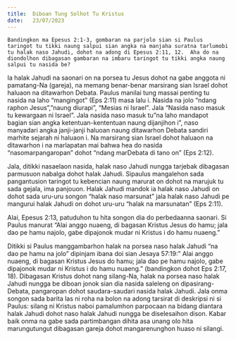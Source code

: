 ```yaml
---
title:  Diboan Tung Solhot Tu Kristus
date:   23/07/2023
---
```


`Bandingkon ma Epesus 2:1-3, gombaran na parjolo sian si Paulus taringot tu tikki naung salpui sian angka na manjaha suratna tarlumobi tu halak naso Jahudi, dohot na adong di Epesus 2:11, 12.  Aha do na diondolhon dibagasan gambaran na imbaru taringot tu tikki angka naung salpui tu nasida be?`

Ia halak Jahudi na saonari on na porsea tu Jesus dohot na gabe anggota ni pamatang-Na (gareja), na memang benar-benar marsirang sian Israel  dohot haluaon na ditawarhon Debata. Paulus  manilai tung massai penting tu nasida na laho “mangingot” (Eps 2:11) masa lalu i. Nasida na jolo “ndang raphon Jesus”,”naung diurapi”, “Mesias ni Israel”. Jala “Nasida naso masuk tu kewargaan ni Israel”. Jala nasida naso masuk tu”na laho mandapot bagian sian angka ketentuan-kententuan naung dijanjihon i”, naso manyadari angka janji-janji haluoan naung ditawarhon Debata sandiri marhite sejarah ni haluaon i. Na marsirang sian Israel dohot haluaon na ditawarhon i na marlapatan mai bahwa hea do nasida “nasomarpangaropan” dohot “ndang marDebata di tano on” (Eps 2:12).

Jala, ditikki nasaelaon nasida, halak naso Jahudi nungga tarjebak dibagasan parmusuon  nabalga dohot  halak  Jahudi.  Sipaulus mangalehon sada pangantusion taringot tu kebencian naung marurat on dohot na marujuk tu sada gejala, ima panjouon. Halak Jahudi mandok ia halak naso Jahudi on dohot sada uru-uru songon “halak naso marsunat” jala halak naso Jahudi pe mangurui halak Jahudi on dohot uru-uru “halak na marsunatan” (Eps 2:11).

Alai, Epesus 2:13, patuduhon tu hita songon dia do perbedaanna saonari. Si Paulus manurat “Alai anggo nuaeng, di bagasan Kristus Jesus do hamu; jala dao pe hamu najolo, gabe dipajonok  mudar  ni Kristus i do hamu nuaeng.”

Ditikki si Paulus manggambarhon halak na porsea naso halak Jahudi “na dao pe hamu na jolo” dipinjam ibana doi sian Jesaya 57:19:” Alai anggo nuaeng, di bagasan Kristus Jesus do hamu; jala dao pe hamu najolo, gabe dipajonok mudar ni Kristus i do hamu nuaeng.” (bandingkon dohot Eps 2:17, 18). Dibagasan Kristus dohot nang silang-Na, halak na porsea naso halak Jahudi nungga be diboan jonok sian dia nasida saleleng on dipasirang- Debata, pangaropan dohot saudara-saudari nasida halak Jahudi. Jala onma songon sada barita las ni roha na bolon na adong tarsirat di deskripsi ni si Paulus: silang ni Kristus naboi pamalumhon parpocaan na bidang diantara halak Jahudi dohot naso halak Jahudi nungga be diselesaihon dison. Kabar baik onma na gabe sada partimbangan dihita asa unang olo hita marungutungut dibagasan gareja dohot mangarenunghon huaso ni silangi.